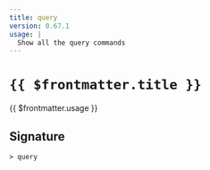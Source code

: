 ```yaml
---
title: query
version: 0.67.1
usage: |
  Show all the query commands
---
```


# <code>{{ $frontmatter.title }}</code>

<div style='white-space: pre-wrap;'>{{ $frontmatter.usage }}</div>

## Signature

```> query ```
